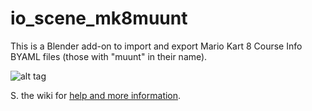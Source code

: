 # io_scene_mk8muunt

This is a Blender add-on to import and export Mario Kart 8 Course Info BYAML files (those with "muunt" in their name).

![alt tag](https://raw.githubusercontent.com/Syroot/io_scene_mk8muunt/master/doc/readme/example.png)

S. the wiki for [help and more information](https://github.com/Syroot/io_scene_mk8muunt/wiki).
